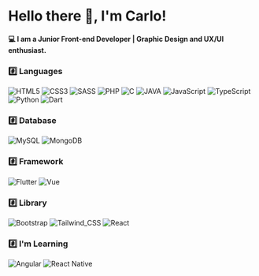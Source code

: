 <!--
**CarloDev15/CarloDev15** is a ✨ _special_ ✨ repository because its `README.md` (this file) appears on your GitHub profile.
Here are some ideas to get you started:
- 🔭 I’m currently working on ...
- 🌱 I’m currently learning ...
- 👯 I’m looking to collaborate on ...
- 🤔 I’m looking for help with ...
- 💬 Ask me about ...
- 📫 How to reach me: ...
- 😄 Pronouns: ...
- ⚡ Fun fact: ...
-->

# Hello there 👋, I'm Carlo!

#### 💻 I am a Junior Front-end Developer | Graphic Design and UX/UI enthusiast.

### #️⃣ Languages 
![HTML5](https://img.shields.io/badge/-HTML5-E34F26.svg?style=for-the-badge&logo=html5&logoColor=ffffff) ![CSS3](https://img.shields.io/badge/-CSS3-1572B6.svg?style=for-the-badge&logo=css3)  ![SASS](https://img.shields.io/badge/Sass-CC6699?style=for-the-badge&logo=sass&logoColor=white)  ![PHP](https://img.shields.io/badge/PHP-777BB4?style=for-the-badge&logo=php&logoColor=white)  ![C](https://img.shields.io/badge/C-00599C?style=for-the-badge&logo=c&logoColor=white)  ![JAVA](https://img.shields.io/badge/-Java-ea2d2f?style=for-the-badge&logo=java&logoColor=white)  ![JavaScript](https://img.shields.io/badge/JavaScript-F7DF1E?style=for-the-badge&logo=javascript&logoColor=black)  ![TypeScript](https://img.shields.io/badge/TypeScript-007ACC?style=for-the-badge&logo=typescript&logoColor=white)  ![Python](https://img.shields.io/badge/Python-FFD43B?style=for-the-badge&logo=python&logoColor=blue)  ![Dart](https://img.shields.io/badge/dart-%230175C2.svg?style=for-the-badge&logo=dart&logoColor=white)

### #️⃣ Database
![MySQL](https://img.shields.io/badge/-MySQL-4479A1?style=for-the-badge&logo=mysql&logoColor=ffffff) ![MongoDB](https://img.shields.io/badge/MongoDB-4EA94B?style=for-the-badge&logo=mongodb&logoColor=white)

### #️⃣ Framework
![Flutter](https://img.shields.io/badge/Flutter-02569B?style=for-the-badge&logo=flutter&logoColor=white)  ![Vue](https://img.shields.io/badge/Vue.js-35495E?style=for-the-badge&logo=vue.js&logoColor=42B883)

### #️⃣ Library
![Bootstrap](https://img.shields.io/badge/-Bootstrap-563D7C.svg?style=for-the-badge&logo=bootstrap&logoColor=white)  ![Tailwind_CSS](https://img.shields.io/badge/Tailwind_CSS-38B2AC?style=for-the-badge&logo=tailwind-css&logoColor=white)  ![React](https://img.shields.io/badge/React-20232A?style=for-the-badge&logo=react&logoColor=61DAFB)

### #️⃣ I'm Learning
![Angular](https://img.shields.io/badge/Angular-DD0031?style=for-the-badge&logo=angular&logoColor=white)  ![React Native](https://img.shields.io/badge/React_Native-20232A?style=for-the-badge&logo=react&logoColor=61DAFB)
